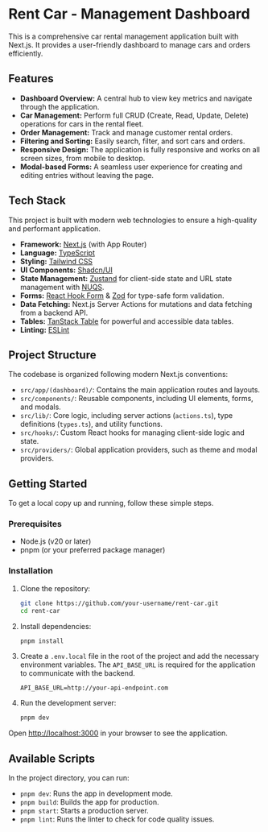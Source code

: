 # Rent Car - Management Dashboard

This is a comprehensive car rental management application built with Next.js. It provides a user-friendly dashboard to manage cars and orders efficiently.

## Features

- **Dashboard Overview:** A central hub to view key metrics and navigate through the application.
- **Car Management:** Perform full CRUD (Create, Read, Update, Delete) operations for cars in the rental fleet.
- **Order Management:** Track and manage customer rental orders.
- **Filtering and Sorting:** Easily search, filter, and sort cars and orders.
- **Responsive Design:** The application is fully responsive and works on all screen sizes, from mobile to desktop.
- **Modal-based Forms:** A seamless user experience for creating and editing entries without leaving the page.

## Tech Stack

This project is built with modern web technologies to ensure a high-quality and performant application.

- **Framework:** [Next.js](https://nextjs.org/) (with App Router)
- **Language:** [TypeScript](https://www.typescriptlang.org/)
- **Styling:** [Tailwind CSS](https://tailwindcss.com/)
- **UI Components:** [Shadcn/UI](https://ui.shadcn.com/)
- **State Management:** [Zustand](https://github.com/pmndrs/zustand) for client-side state and URL state management with [NUQS](https://nuqs.47ng.com/).
- **Forms:** [React Hook Form](https://react-hook-form.com/) & [Zod](https://zod.dev/) for type-safe form validation.
- **Data Fetching:** Next.js Server Actions for mutations and data fetching from a backend API.
- **Tables:** [TanStack Table](https://tanstack.com/table/v8) for powerful and accessible data tables.
- **Linting:** [ESLint](https://eslint.org/)

## Project Structure

The codebase is organized following modern Next.js conventions:

- `src/app/(dashboard)/`: Contains the main application routes and layouts.
- `src/components/`: Reusable components, including UI elements, forms, and modals.
- `src/lib/`: Core logic, including server actions (`actions.ts`), type definitions (`types.ts`), and utility functions.
- `src/hooks/`: Custom React hooks for managing client-side logic and state.
- `src/providers/`: Global application providers, such as theme and modal providers.

## Getting Started

To get a local copy up and running, follow these simple steps.

### Prerequisites

- Node.js (v20 or later)
- pnpm (or your preferred package manager)

### Installation

1.  Clone the repository:
    ```sh
    git clone https://github.com/your-username/rent-car.git
    cd rent-car
    ```
2.  Install dependencies:
    ```sh
    pnpm install
    ```
3.  Create a `.env.local` file in the root of the project and add the necessary environment variables. The `API_BASE_URL` is required for the application to communicate with the backend.
    ```env
    API_BASE_URL=http://your-api-endpoint.com
    ```
4.  Run the development server:
    ```sh
    pnpm dev
    ```

Open [http://localhost:3000](http://localhost:3000) in your browser to see the application.

## Available Scripts

In the project directory, you can run:

- `pnpm dev`: Runs the app in development mode.
- `pnpm build`: Builds the app for production.
- `pnpm start`: Starts a production server.
- `pnpm lint`: Runs the linter to check for code quality issues.
